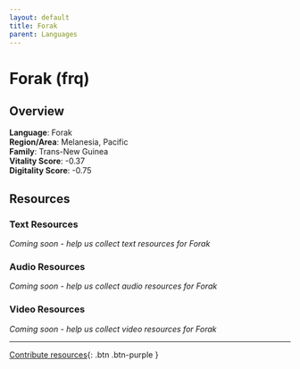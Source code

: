 ```yaml
---
layout: default
title: Forak
parent: Languages
---
```


# Forak (frq)

## Overview

**Language**: Forak  
**Region/Area**: Melanesia, Pacific  
**Family**: Trans-New Guinea  
**Vitality Score**: -0.37  
**Digitality Score**: -0.75  

## Resources

### Text Resources
*Coming soon - help us collect text resources for Forak*

### Audio Resources
*Coming soon - help us collect audio resources for Forak*

### Video Resources
*Coming soon - help us collect video resources for Forak*

---

[Contribute resources](https://fairtrain.github.io/){: .btn .btn-purple }
